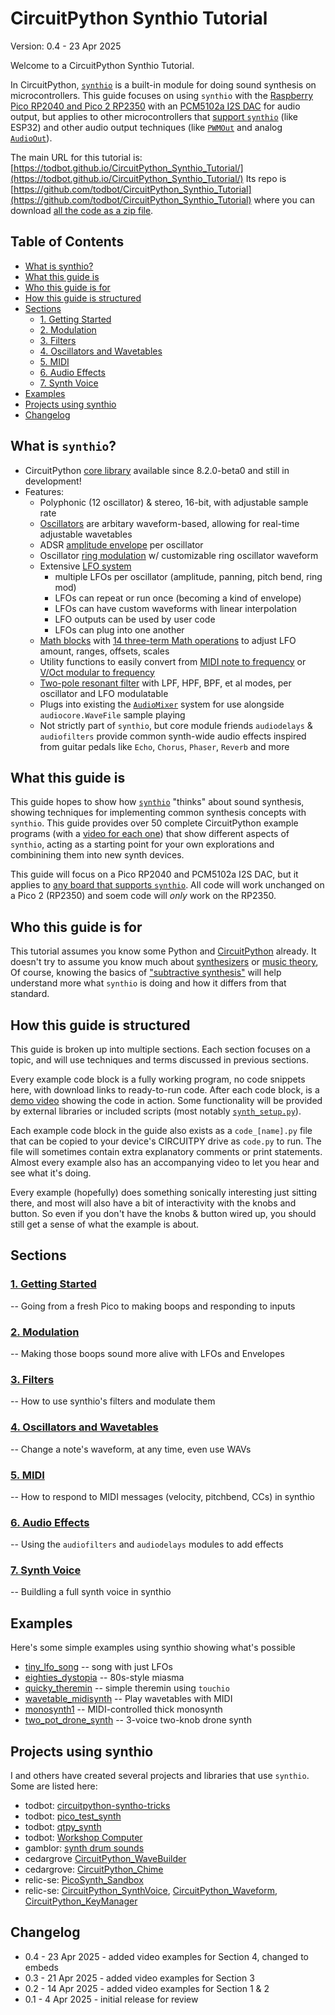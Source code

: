 
CircuitPython Synthio Tutorial
==============================

Version: 0.4 - 23 Apr 2025

Welcome to a CircuitPython Synthio Tutorial.

In CircuitPython, [`synthio`](https://docs.circuitpython.org/en/latest/shared-bindings/synthio/)
is a built-in module for doing sound synthesis
on microcontrollers.
This guide focuses on using `synthio` with the [Raspberry Pico RP2040 and Pico 2 RP2350](https://www.raspberrypi.com/documentation/microcontrollers/pico-series.html)
with an [PCM5102a I2S DAC](https://todbot.com/blog/2023/05/16/cheap-stereo-line-out-i2s-dac-for-circuitpython-arduino-synths/)
for audio output, but applies to other microcontrollers that [support `synthio`](https://docs.circuitpython.org/en/latest/shared-bindings/support_matrix.html?filter=synthio)
(like ESP32) and other audio output techniques (like [`PWMOut`](https://docs.circuitpython.org/en/latest/shared-bindings/pwmio/index.html#pwmio.PWMOut) and
analog [`AudioOut`](https://docs.circuitpython.org/en/latest/shared-bindings/audioio/index.html)).

The main URL for this tutorial is:
[https://todbot.github.io/CircuitPython_Synthio_Tutorial/](https://todbot.github.io/CircuitPython_Synthio_Tutorial/)
Its repo is [https://github.com/todbot/CircuitPython_Synthio_Tutorial](https://github.com/todbot/CircuitPython_Synthio_Tutorial) where you can download
[all the code as a zip file](https://github.com/todbot/CircuitPython_Synthio_Tutorial/archive/refs/heads/main.zip).

## Table of Contents

   * [What is synthio?](#what-is-synthio)
   * [What this guide is](#what-this-guide-is)
   * [Who this guide is for](#who-this-guide-is-for)
   * [How this guide is structured](#how-this-guide-is-structured)
   * [Sections](#sections)
      * [<a href="./README-1-Getting-Started.md">1. Getting Started</a>](./README-1-Getting-Started.md)
      * [<a href="./README-2-Modulation.md">2. Modulation</a>](./README-2-Modulation.md)
      * [<a href="./README-3-Filters.md">3. Filters</a>](./README-3-Filters.md)
      * [<a href="./README-4-Oscillators-Wavetables.md">4. Oscillators and Wavetables</a>](./README-4-Oscillators-Wavetables.md)
      * [<a href="./README-5-MIDI.md">5. MIDI</a>](./README-5-MIDI.md)
      * [<a href="./README-6-Audio-Effects.md">6. Audio Effects</a>](./README-6-Audio-Effects.md)
      * [<a href="./README-7-Synth-Voice.md">7. Synth Voice</a>](./README-7-Synth-Voice.md)
   * [Examples](#examples)
   * [Projects using synthio](#projects-using-synthio)
   * [Changelog](#changelog)

## What is `synthio`?

- CircuitPython [core library](https://docs.circuitpython.org/en/latest/shared-bindings/synthio/index.html)
   available since 8.2.0-beta0 and still in development!
- Features:
  - Polyphonic (12 oscillator) & stereo, 16-bit, with adjustable sample rate
  - [Oscillators](https://docs.circuitpython.org/en/latest/shared-bindings/synthio/index.html#synthio.Note) are arbitary waveform-based, allowing for real-time adjustable wavetables
  - ADSR [amplitude envelope](https://docs.circuitpython.org/en/latest/shared-bindings/synthio/index.html#synthio.Envelope) per oscillator
  - Oscillator [ring modulation](https://docs.circuitpython.org/en/latest/shared-bindings/synthio/index.html#synthio.Note.ring_frequency) w/ customizable ring oscillator waveform
  - Extensive [LFO system](https://docs.circuitpython.org/en/latest/shared-bindings/synthio/index.html#synthio.LFO)
    - multiple LFOs per oscillator (amplitude, panning, pitch bend, ring mod)
    - LFOs can repeat or run once (becoming a kind of envelope)
    - LFOs can have custom waveforms with linear interpolation
    - LFO outputs can be used by user code
    - LFOs can plug into one another
  - [Math blocks](https://docs.circuitpython.org/en/latest/shared-bindings/synthio/index.html#synthio.Math)
     with [14 three-term Math operations](https://docs.circuitpython.org/en/latest/shared-bindings/synthio/index.html#synthio.Math) to adjust LFO amount, ranges, offsets, scales
  - Utility functions to easily convert from [MIDI note to frequency](https://docs.circuitpython.org/en/latest/shared-bindings/synthio/index.html#synthio.midi_to_hz) or [V/Oct modular to frequency](https://docs.circuitpython.org/en/latest/shared-bindings/synthio/index.html#synthio.voct_to_hz)
  - [Two-pole resonant filter](https://docs.circuitpython.org/en/latest/shared-bindings/synthio/index.html#synthio.Biquad) with LPF, HPF, BPF, et al modes, per oscillator and LFO modulatable
  - Plugs into existing the [`AudioMixer`](https://docs.circuitpython.org/en/latest/shared-bindings/audiomixer/index.html) system for use alongside `audiocore.WaveFile` sample playing
  - Not strictly part of `synthio`, but core module friends `audiodelays` & `audiofilters` provide common synth-wide
  audio effects inspired from guitar pedals like `Echo`, `Chorus`, `Phaser`, `Reverb` and more


## What this guide is

This guide hopes to show how [`synthio`](https://docs.circuitpython.org/en/latest/shared-bindings/synthio/)
"thinks" about sound synthesis,
showing techniques for implementing common synthesis concepts with `synthio`.
This guide provides over 50 complete CircuitPython example programs (with a [video for each one](https://www.youtube.com/playlist?list=PLW9arycjoILj7l4WvLYqQbdK9b_ZYYPxy))
that show different aspects of `synthio`, acting as a starting point for your own explorations
and combinining them into new synth devices.

This guide will focus on a Pico RP2040 and PCM5102a I2S DAC,
but it applies to [any board that supports `synthio`](https://docs.circuitpython.org/en/latest/shared-bindings/support_matrix.html?filter=synthio).
All code will work unchanged on a Pico 2 (RP2350) and soem code will *only* work on
the RP2350.


## Who this guide is for

This tutorial assumes you know some Python and [CircuitPython](https://circuitpython.org) already.
It doesn't try to assume you know much about [synthesizers](https://www.youtube.com/watch?v=cWslSTTkiFU) or [music theory](https://www.youtube.com/watch?v=rgaTLrZGlk0),
Of course, knowing the basics of ["subtractive synthesis"](https://en.wikipedia.org/wiki/Subtractive_synthesis) will help understand
more what `synthio` is doing and how it differs from that standard.


## How this guide is structured

This guide is broken up into multiple sections. Each section focuses on a topic,
and will use techniques and terms discussed in previous sections.

Every example code block is a fully working program, no code snippets here, with
download links to ready-to-run code. After each code block, is a [demo video](https://www.youtube.com/playlist?list=PLW9arycjoILj7l4WvLYqQbdK9b_ZYYPxy)
showing the code in action.
Some functionality will be provided by external libraries or included scripts
(most notably [`synth_setup.py`](./1_getting_started/synth_setup.py)).

Each example code block in the guide also exists as a `code_[name].py` file
that can be copied to your device's CIRCUITPY drive as `code.py` to run.
The file will sometimes contain extra explanatory comments or print statements.
Almost every example also has an accompanying video to let you hear and see
what it's doing.

Every example (hopefully) does something sonically interesting just sitting there,
and most will also have a bit of interactivity with the knobs and button.
So even if you don't have the knobs & button wired up, you should still get a sense of
what the example is about.


## Sections


### [1. Getting Started](./README-1-Getting-Started.md)
-- Going from a fresh Pico to making boops and responding to inputs

### [2. Modulation](./README-2-Modulation.md)
-- Making those boops sound more alive with LFOs and Envelopes

### [3. Filters](./README-3-Filters.md)
-- How to use synthio's filters and modulate them

### [4. Oscillators and Wavetables](./README-4-Oscillators-Wavetables.md)
-- Change a note's waveform, at any time, even use WAVs

### [5. MIDI](./README-5-MIDI.md)
-- How to respond to MIDI messages (velocity, pitchbend, CCs) in synthio

### [6. Audio Effects](./README-6-Audio-Effects.md)
-- Using the `audiofilters` and `audiodelays` modules to add effects

### [7. Synth Voice](./README-7-Synth-Voice.md)
-- Buildling a full synth voice in synthio


## Examples

Here's some simple examples using synthio showing what's possible

* [tiny_lfo_song](https://www.youtube.com/watch?v=m_ALNCWXor0) -- song with just LFOs
* [eighties_dystopia](https://www.youtube.com/watch?v=EcDqYh-DzVA) -- 80s-style miasma
* [quicky_theremin]() -- simple theremin using `touchio`
* [wavetable_midisynth](https://www.youtube.com/watch?v=CrxaB_AVQqM) -- Play wavetables with MIDI
* [monosynth1](https://www.youtube.com/watch?v=EcDqYh-DzVA) -- MIDI-controlled thick monosynth
* [two_pot_drone_synth](https://www.youtube.com/watch?v=xEmhk-dVXqQ) -- 3-voice two-knob drone synth

## Projects using synthio

I and others have created several projects and libraries that use `synthio`.
Some are listed here:

* todbot: [circuitpython-syntho-tricks](https://github.com/todbot/circuitpython-synthio-tricks)
* todbot: [pico_test_synth](https://github.com/todbot/pico_test_synth)
* todbot: [qtpy_synth](https://github.com/todbot/qtpy_synth)
* todbot: [Workshop Computer](https://github.com/todbot/Workshop_Computer/tree/main/Demonstrations%2BHelloWorlds/CircuitPython)
* gamblor: [synth drum sounds](https://gist.github.com/gamblor21/15a430929abf0e10eeaba8a45b01f5a8)
* cedargrove [CircuitPython_WaveBuilder](https://github.com/CedarGroveStudios/CircuitPython_WaveBuilder)
* cedargrove: [CircuitPython_Chime](https://github.com/CedarGroveStudios/CircuitPython_Chime)
* relic-se: [PicoSynth_Sandbox](https://github.com/relic-se/PicoSynth_Sandbox/)
* relic-se: [CircuitPython_SynthVoice](https://github.com/relic-se/CircuitPython_SynthVoice), [CircuitPython_Waveform](https://github.com/relic-se/CircuitPython_Waveform), [CircuitPython_KeyManager](https://github.com/relic-se/CircuitPython_KeyManager)


## Changelog

- 0.4 - 23 Apr 2025 - added video examples for Section 4, changed to embeds
- 0.3 - 21 Apr 2025 - added video examples for Section 3
- 0.2 - 14 Apr 2025 - added video examples for Section 1 & 2
- 0.1 - 4 Apr 2025 - initial release for review
